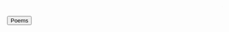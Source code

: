  <HTML>
  <HEAD>
<meta name="description" content="Homepage for personal website on hobbies,fun and travel.">
<meta name="keywords" content="hobbies,fun,travel,pranavbahl poems,poems view,page poems,pranavbahl poem, view poems,Top 10 poems">
<meta name="author" content="Pranav Bahl">
<meta name="viewport" content="width=device-width, initial-scale=1.0">
 </HEAD>
 <style>
  body{
  color: #bcdf70;
  }
 </style>
 <body>
 <marquee behavior="scroll" direction="left" scrollamount="1">Content under construction,until then static poems only :/</marquee>

 <button onclick="window.location.href = 'https://pranavbahl.me/Poems.html';">Poems</button><br><br>
 </body>

